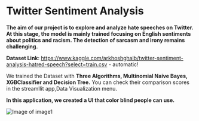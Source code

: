 # Twitter Sentiment Analysis 

**The aim of our project is to explore and analyze hate speeches on Twitter. At this stage, the model is mainly trained focusing on English sentiments about politics and racism. The detection of sarcasm and irony remains challenging.**

**Dataset Link**: https://www.kaggle.com/arkhoshghalb/twitter-sentiment-analysis-hatred-speech?select=train.csv - automatic!

We trained the Dataset with **Three Algorithms, Multinomial Naive Bayes, XGBClassifier and Decision Tree.** You can check their comparison scores in the streamllit app,Data Visualization menu. 



**In this application, we created a UI that color blind people can use.**

![Image of image1](https://octodex.github.com/images/yaktocat.png)


